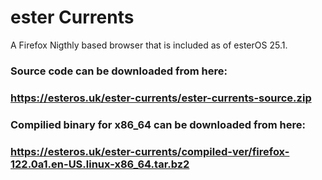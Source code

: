 # ester Currents
A Firefox Nigthly based browser that is included as of esterOS 25.1.

### Source code can be downloaded from here: 
### https://esteros.uk/ester-currents/ester-currents-source.zip
### Compilied binary for x86_64 can be downloaded from here:
### https://esteros.uk/ester-currents/compiled-ver/firefox-122.0a1.en-US.linux-x86_64.tar.bz2
